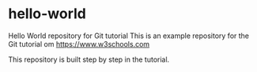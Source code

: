# hello-world
Hello World repository for Git tutorial
This is an example repository for the Git tutorial om
https://www.w3schools.com

This repository is built step by step in the tutorial.